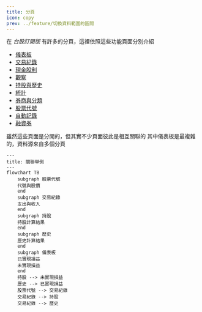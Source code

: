```yaml
---
title: 分頁
icon: copy
prev: ../feature/切換資料範圍的區間
---
```


在 _台股訂閱版_ 有許多的分頁，這裡依照這些功能頁面分別介紹

- [儀表板](儀表板.md)
- [交易紀錄](交易紀錄.md)
- [現金股利](現金股利.md)
- [觀察](觀察.md)
- [持股與歷史](持股與歷史.md)
- [統計](統計.md)
- [券商與分類](券商與分類.md)
- [股票代號](股票代號.md)
- [自動記錄](自動記錄.md)
- [融資券](融資券.md)

雖然這些頁面是分開的，但其實不少頁面彼此是相互關聯的
其中儀表板是最複雜的，資料源來自多個分頁

```mermaid
---
title: 關聯舉例
---
flowchart TB
    subgraph 股票代號
    代號與股價
    end
    subgraph 交易紀錄
    支出與收入
    end
    subgraph 持股
    持股計算結果
    end
    subgraph 歷史
    歷史計算結果
    end
    subgraph 儀表板
    已實現損益
    未實現損益
    end
    持股 --> 未實現損益
    歷史 --> 已實現損益
    股票代號 --> 交易紀錄
    交易紀錄 --> 持股
    交易紀錄 --> 歷史
```

